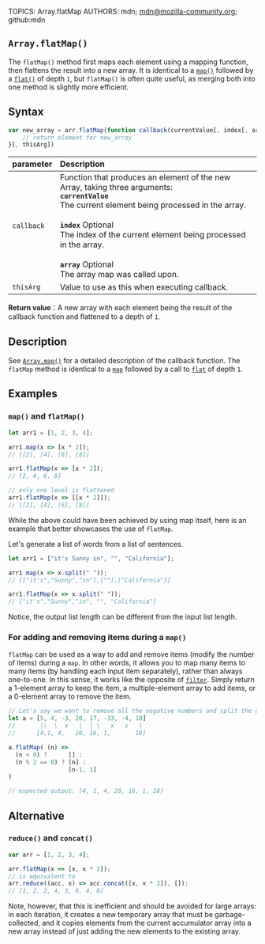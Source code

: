 TOPICS: Array.flatMap
AUTHORS: mdn; mdn@mozilla-community.org; github:mdn

## `Array.flatMap()`

The `flatMap()` method first maps each element using a mapping function, then flattens the result
into a new array. It is identical to a [`map()`](/en/webfrontend/Array.map) followed by a
[`flat()`](/en/webfrontend/Array.flat) of depth `1`, but `flatMap()` is often
quite useful, as merging both into one method is slightly more efficient.

## Syntax

```javascript
var new_array = arr.flatMap(function callback(currentValue[, index[, array]]) {
    // return element for new_array
}[, thisArg])
```

| parameter | Description |
| :-- | :-- |
| `callback` | Function that produces an element of the new Array, taking three arguments:<br>**`currentValue`**<br>The current element being processed in the array.<br><br>**`index`** Optional<br>The index of the current element being processed in the array.<br><br>**`array`** Optional<br>The array map was called upon.
| `thisArg` | Value to use as this when executing callback. |

**Return value**：A new array with each element being the result of the callback function and
flattened to a depth of `1`.

## Description

See [`Array.map()`](/en/webfrontend/Array.map) for a detailed description of
the callback function. The `flatMap` method is identical to a
[`map`](/en/webfrontend/Array.map) followed by a call to
[`flat`](/en/webfrontend/Array.flat) of depth `1`.

## Examples

### `map()` and `flatMap()`

```javascript
let arr1 = [1, 2, 3, 4];

arr1.map(x => [x * 2]);
// [[2], [4], [6], [8]]

arr1.flatMap(x => [x * 2]);
// [2, 4, 6, 8]

// only one level is flattened
arr1.flatMap(x => [[x * 2]]);
// [[2], [4], [6], [8]]
```

While the above could have been achieved by using map itself, here is an example that better
showcases the use of `flatMap`.

Let's generate a list of words from a list of sentences.

```javascript
let arr1 = ["it's Sunny in", "", "California"];

arr1.map(x => x.split(" "));
// [["it's","Sunny","in"],[""],["California"]]

arr1.flatMap(x => x.split(" "));
// ["it's","Sunny","in", "", "California"]
```

Notice, the output list length can be different from the input list length.

### For adding and removing items during a `map()`

`flatMap` can be used as a way to add and remove items (modify the number of items) during a `map`.
In other words, it allows you to map many items to many items (by handling each input item separately),
rather than always one-to-one. In this sense, it works like the opposite of [`filter`](/en/webfrontend/Array.filter).
Simply return a 1-element array to keep the item, a multiple-element array to add items, or a
0-element array to remove the item.

```javascript
// Let's say we want to remove all the negative numbers and split the odd numbers into an even number and a 1
let a = [5, 4, -3, 20, 17, -33, -4, 18]
//       |\  \  x   |  | \   x   x   |
//      [4,1, 4,   20, 16, 1,       18]

a.flatMap( (n) =>
  (n < 0) ?      [] :
  (n % 2 == 0) ? [n] :
                 [n-1, 1]
)

// expected output: [4, 1, 4, 20, 16, 1, 18]
```

## Alternative

### `reduce()` and `concat()`

```javascript
var arr = [1, 2, 3, 4];

arr.flatMap(x => [x, x * 2]);
// is equivalent to
arr.reduce((acc, x) => acc.concat([x, x * 2]), []);
// [1, 2, 2, 4, 3, 6, 4, 8]
```

Note, however, that this is inefficient and should be avoided for large arrays: in each iteration,
it creates a new temporary array that must be garbage-collected, and it copies elements from the
current accumulator array into a new array instead of just adding the new elements to the existing array.
